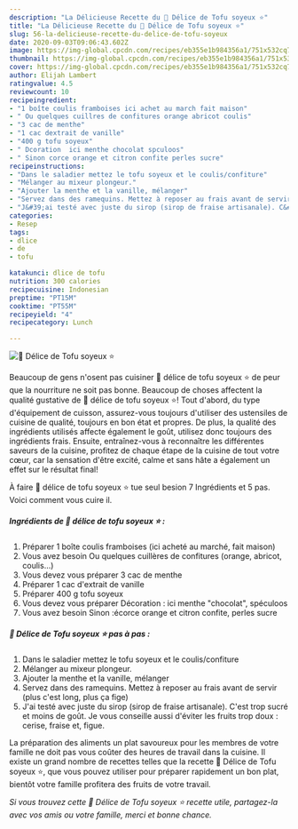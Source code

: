 ```yaml
---
description: "La Délicieuse Recette du 🌺 Délice de Tofu soyeux ⭐"
title: "La Délicieuse Recette du 🌺 Délice de Tofu soyeux ⭐"
slug: 56-la-delicieuse-recette-du-delice-de-tofu-soyeux
date: 2020-09-03T09:06:43.602Z
image: https://img-global.cpcdn.com/recipes/eb355e1b984356a1/751x532cq70/🌺-delice-de-tofu-soyeux-⭐-photo-principale-de-la-recette.jpg
thumbnail: https://img-global.cpcdn.com/recipes/eb355e1b984356a1/751x532cq70/🌺-delice-de-tofu-soyeux-⭐-photo-principale-de-la-recette.jpg
cover: https://img-global.cpcdn.com/recipes/eb355e1b984356a1/751x532cq70/🌺-delice-de-tofu-soyeux-⭐-photo-principale-de-la-recette.jpg
author: Elijah Lambert
ratingvalue: 4.5
reviewcount: 10
recipeingredient:
- "1 boîte coulis framboises ici achet au march fait maison"
- " Ou quelques cuillres de confitures orange abricot coulis"
- "3 cac de menthe"
- "1 cac dextrait de vanille"
- "400 g tofu soyeux"
- " Dcoration  ici menthe chocolat spculoos"
- " Sinon corce orange et citron confite perles sucre"
recipeinstructions:
- "Dans le saladier mettez le tofu soyeux et le coulis/confiture"
- "Mélanger au mixeur plongeur."
- "Ajouter la menthe et la vanille, mélanger"
- "Servez dans des ramequins. Mettez à reposer au frais avant de servir (plus c&#39;est long, plus ça fige)"
- "J&#39;ai testé avec juste du sirop (sirop de fraise artisanale). C&#39;est trop sucré et moins de goût. Je vous conseille aussi d&#39;éviter les fruits trop doux : cerise, fraise et, figue."
categories:
- Resep
tags:
- dlice
- de
- tofu

katakunci: dlice de tofu 
nutrition: 300 calories
recipecuisine: Indonesian
preptime: "PT15M"
cooktime: "PT55M"
recipeyield: "4"
recipecategory: Lunch

---
```



![🌺 Délice de Tofu soyeux ⭐](https://img-global.cpcdn.com/recipes/eb355e1b984356a1/751x532cq70/🌺-delice-de-tofu-soyeux-⭐-photo-principale-de-la-recette.jpg)

Beaucoup de gens n'osent pas cuisiner 🌺 délice de tofu soyeux ⭐ de peur que la nourriture ne soit pas bonne. Beaucoup de choses affectent la qualité gustative de 🌺 délice de tofu soyeux ⭐! Tout d'abord, du type d'équipement de cuisson, assurez-vous toujours d'utiliser des ustensiles de cuisine de qualité, toujours en bon état et propres. De plus, la qualité des ingrédients utilisés affecte également le goût, utilisez donc toujours des ingrédients frais. Ensuite, entraînez-vous à reconnaître les différentes saveurs de la cuisine, profitez de chaque étape de la cuisine de tout votre cœur, car la sensation d'être excité, calme et sans hâte a également un effet sur le résultat final!

<!--inarticleads1-->

À faire 🌺 délice de tofu soyeux ⭐ tue seul besion 7 Ingrédients et 5 pas. Voici comment vous cuire il.

##### Ingrédients de 🌺 délice de tofu soyeux ⭐ :

1. Préparer 1 boîte coulis framboises (ici acheté au marché, fait maison)
1. Vous avez besoin  Ou quelques cuillères de confitures (orange, abricot, coulis...)
1. Vous devez vous préparer 3 cac de menthe
1. Préparer 1 cac d&#39;extrait de vanille
1. Préparer 400 g tofu soyeux
1. Vous devez vous préparer  Décoration : ici menthe &#34;chocolat&#34;, spéculoos
1. Vous avez besoin  Sinon :écorce orange et citron confite, perles sucre




<!--inarticleads2-->

##### 🌺 Délice de Tofu soyeux ⭐ pas à pas :

1. Dans le saladier mettez le tofu soyeux et le coulis/confiture
1. Mélanger au mixeur plongeur.
1. Ajouter la menthe et la vanille, mélanger
1. Servez dans des ramequins. Mettez à reposer au frais avant de servir (plus c&#39;est long, plus ça fige)
1. J&#39;ai testé avec juste du sirop (sirop de fraise artisanale). C&#39;est trop sucré et moins de goût. Je vous conseille aussi d&#39;éviter les fruits trop doux : cerise, fraise et, figue.




<!--inarticleads1-->

<p>
La préparation des aliments un plat savoureux pour les membres de votre famille ne doit pas vous coûter des heures de travail dans la cuisine. Il existe un grand nombre de recettes telles que la recette 🌺 Délice de Tofu soyeux ⭐, que vous pouvez utiliser pour préparer rapidement un bon plat, bientôt votre famille profitera des fruits de votre travail.
</p>

<p>
<i>Si vous trouvez cette 🌺 Délice de Tofu soyeux ⭐ recette utile, partagez-la avec vos amis ou votre famille, merci et bonne chance.</i>
</p>
